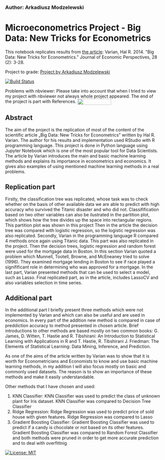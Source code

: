 ### Author: Arkadiusz Modzelewski
# Microeconometrics Project - Big Data: New Tricks for Econometrics 

This notebook replicates results from [the article](https://www.aeaweb.org/articles?id=10.1257/jep.28.2.3):
Varian, Hal R. 2014. "Big Data: New Tricks for Econometrics." Journal of Economic Perspectives, 28 (2): 3-28.

Project to grade: [Project by Arkadiusz Modzelewski](https://github.com/HumanCapitalAnalysis/student-project-ArcadiusM/blob/master/Student_Project_n.ipynb)

[![Build Status](https://travis-ci.org/HumanCapitalAnalysis/student-project-ArcadiusM.svg?branch=master)](https://travis-ci.org/HumanCapitalAnalysis/student-project-ArcadiusM)

Problems with nbviewer: Please take into account that when I tried to view my project with nbviewer not always whole project appeared. The end of the project is part with References. 
<a href="https://nbviewer.jupyter.org/github/HumanCapitalAnalysis/student-project-ArcadiusM/blob/master/Student_Project_n.ipynb" 
   target="_parent">
   <img align="center"
  src="https://raw.githubusercontent.com/jupyter/design/master/logos/Badges/nbviewer_badge.png"
      width="109" height="20">
</a>

## Abstract

The aim of the project is the replication of most of the content of the scientific article „Big Data: New Tricks for Econometrics” written by Hal R. Varian. The author for his results and implementation used RStudio with R programming language. This project is done in Python language using Jupyter Notebook which is one of the most popular tool for Data Scientists. The article by Varian introduces the main and basic machine learning methods and explains its importance in econometrics and economics. It gives also examples of using mentioned machine learning methods in a real problems.

## Replication part

Firstly, the classification tree was replicated, whose task was to check whether on the basis of other available data we are able to predict with high accuracy who survived the Titanic disaster and who did not. Classifification based on two other variables can also be ilustrated in the partition plot, which shows how the tree divides up the space into rectangular regions. This partition plot was shown in this project Then in the article the decision tree was compared with logistic regression, so the logistic regression was also replicated. Secondly, Varian in the programming language R compared 4 methods once again using Titanic data. This part was also replicated in the project. Then the decision trees, logistic regression and random forest were used for the mortgage data in Boston. In this section Varian quoted a problem which Munnell, Tootell, Browne, and McEneaney tried to solve (1996). They examined mortgage lending in Boston to see if race played a signifificant role in determining who was approved for a mortgage. In the last part, Varian presented methods that can be used to select a model, such as Lasso. Final replicated part, as in the article, includes LassoCV and also variables selection in time series.

## Additional part

In the additional part I briefly present three methods which were not implemented by Varian and which can also be useful and are used in economics. In every part of the addition new method is compared in case of preddiction accuracy to method presented in chosen article. Brief introductions to other methods are based mostly on two common books: G. James, D. Witten, T. Hastie and R. Tibshirani: An Introduction to Statistical Learning with Applications in R and T. Hastie, R. Tibshirani J. Friedman: The Elements of Statistical Learning: Data Mining, Inference, and Prediction.

As one of the aims of the article written by Varian was to show that it is worth for Econometricians and Economists to know and use basic machine learning methods, in my addition I will also focus mostly on basic and commonly used datasets. The reason is to show an importance of these methods and make it easily understandable.

Other methods that I have chosen and used:

1. KNN Classifier:
KNN Classifier was used to predict the class of unknown plant for Iris dataset.
KNN Classifier was compared to Decision Tree Classifier
2. Ridge Regression:
Ridge Regression was used to predict price of sold house with given features.
Ridge Regression was compared to Lasso
3. Gradient Boosting Classifier:
Gradient Boosting Classifier was used to predict if a candy is chocolate or not based on its other features.
Gradient Boosting Classifier was compared to Random Forest Classifier and both methods were pruned in order to get more accurate prediction and to deal with overfittnig



[![License: MIT](https://img.shields.io/badge/License-MIT-blue.svg)](https://github.com/HumanCapitalAnalysis/student-project-ArcadiusM/blob/master/LICENSE)
